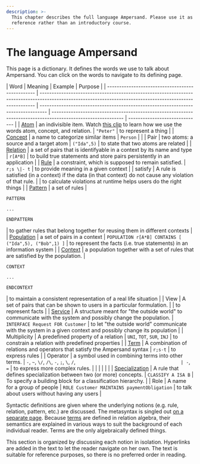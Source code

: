 ```yaml
---
description: >-
  This chapter describes the full language Ampersand. Please use it as a
  reference rather than an introductory course.
---
```


# The language Ampersand

This page is a dictionary. It defines the words we use to talk about Ampersand. You can click on the words to navigate to its defining page.

| Word                                             | Meaning                                                                                                                                                    | Example                                                                           | Purpose                                                                                                      |
| ------------------------------------------------ | ---------------------------------------------------------------------------------------------------------------------------------------------------------- | --------------------------------------------------------------------------------- | ------------------------------------------------------------------------------------------------------------ | ------------------------------ |
| [Atom](atoms.md)                                 | an indivisible item. Watch [this clip](https://player.ou.nl/wowzaportlets/#!production/Cq0M1nv) to learn how we use the words atom, concept, and relation. | `"Peter"`                                                                         | to represent a thing                                                                                         |
| [Concept](../syntax#the-concept-statement)       | a name to categorize similar items                                                                                                                         | `Person`                                                                          |                                                                                                              |
| Pair                                             | two atoms: a source and a target atom                                                                                                                      | `("Ida",5)`                                                                       | to state that two atoms are related                                                                          |
| [Relation](../syntax#RELATION-statement)         | a set of pairs that is identifyable in a context by its name and type                                                                                      | `r[A*B]`                                                                          | to build true statements and store pairs persistently in an application                                      |
| [Rule](../syntax#RULE-statement)                 | a constraint, which is supposed to remain satisfied.                                                                                                       | `r;s \|- t`                                                                       | to provide meaning in a given context                                                                        |
| satisfy                                          | A rule is satisfied (in a context) if the data (in that context) do not cause any violation of that rule.                                                  |                                                                                   | to calculate violations at runtime helps users do the right things                                           |
| [Pattern](../syntax#PATTERN-statement)           | a set of rules                                                                                                                                             | <p><code>PATTERN</code></p><p> <code>...</code></p><p><code>ENDPATTERN</code></p> | to gather rules that belong together for reusing them in different contexts                                  |
| [Population](../syntax#POPULATION-statement)     | a set of pairs in a context                                                                                                                                | `POPULATION r[A*B] CONTAINS [ ("Ida",5), ("Bob",1) ]`                             | to represent the facts (i.e. true statements) in an information system                                       |
| [Context](context.md)                            | a population together with a set of rules that are satisfied by the population.                                                                            | <p><code>CONTEXT</code></p><p> <code>...</code></p><p><code>ENDCONTEXT</code></p> | to maintain a consistent representation of a real life situation                                             |
| View                                             | A set of pairs that can be shown to users in a particular formulation.                                                                                     |                                                                                   | to represent facts                                                                                           |
| [Service](../the-language-ampersand.md#services) | A structure meant for "the outside world" to communicate with the system and possibly change the population.                                               | `INTERFACE Request FOR Customer`                                                  | to let "the outside world" communicate with the system in a given context and possibly change its population |
| Multiplicity                                     | A predefined property of a relation                                                                                                                        | `UNI`, `TOT`, `SUR`, `INJ`                                                        | to constrain a relation with predefined properties                                                           |
| [Term](terms.md)                                 | A combination of relations and operators that satisfy the Ampersand syntax                                                                                 | `r;s-t`                                                                           | to express rules                                                                                             |
| Operator                                         | a symbol used in combining terms into other terms.                                                                                                         | `-`, `~`, `\/`, `/\`, `-`, `;`, `\`, `/`, `                                       | -`, `=`                                                                                                      | to express more complex rules. |
|                                                  |                                                                                                                                                            |                                                                                   |                                                                                                              |
| [Specialization](../syntax#CLASSIFY-statement)   | A rule that defines specialization between two (or more) concepts.                                                                                         | `CLASSIFY A ISA B`                                                                | To specify a building block for a classification hierarchy.                                                  |
| Role                                             | A name for a group of people                                                                                                                               | `ROLE Customer MAINTAINS paymentObligation`                                       | to talk about users without having any users                                                                 |

Syntactic definitions are given where the underlying notions (e.g. rule, relation, pattern, etc.) are discussed. The metasyntax is singled out [on a separate page](how-to-read-syntax-statements.md). Because [terms](terms.md) are defined in relation algebra, their semantics are explained in various ways to suit the background of each individual reader. Terms are the only algebraically defined things.

This section is organized by discussing each notion in isolation. Hyperlinks are added in the text to let the reader navigate on her own. The text is suitable for reference purposes, so there is no preferred order in reading.
